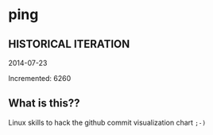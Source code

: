 # ping

## HISTORICAL ITERATION
2014-07-23

Incremented: 6260

## What is this?? 
Linux skills to hack the github commit visualization chart `;-)`

